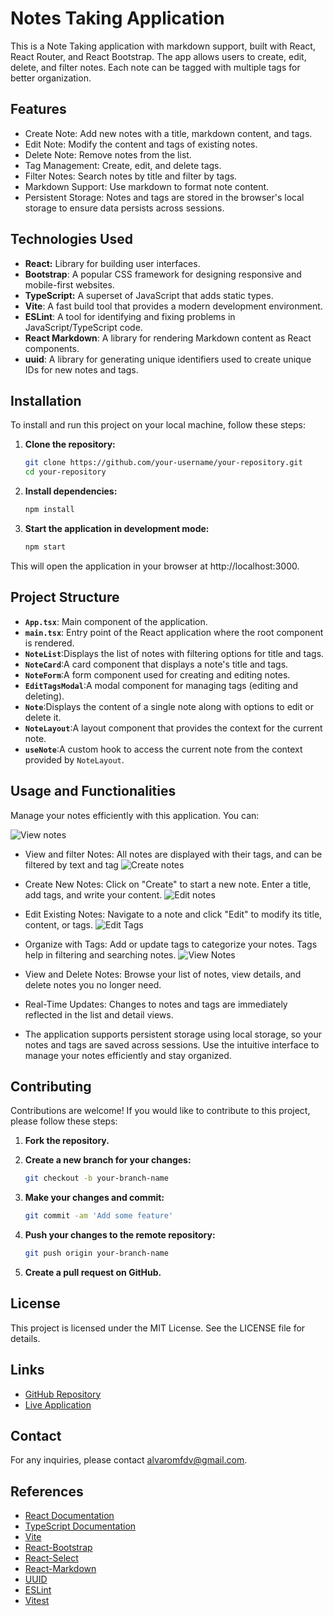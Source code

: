# Notes Taking Application

This is a Note Taking application with markdown support, built with React, React Router, and React Bootstrap. The app allows users to create, edit, delete, and filter notes. Each note can be tagged with multiple tags for better organization.


## Features

- Create Note: Add new notes with a title, markdown content, and tags.
- Edit Note: Modify the content and tags of existing notes.
- Delete Note: Remove notes from the list.
- Tag Management: Create, edit, and delete tags.
- Filter Notes: Search notes by title and filter by tags.
- Markdown Support: Use markdown to format note content.
- Persistent Storage: Notes and tags are stored in the browser's local storage to ensure data persists across sessions.

## Technologies Used

- **React:** Library for building user interfaces.
- **Bootstrap**: A popular CSS framework for designing responsive and mobile-first websites.
- **TypeScript:** A superset of JavaScript that adds static types.
- **Vite**: A fast build tool that provides a modern development environment.
- **ESLint**: A tool for identifying and fixing problems in JavaScript/TypeScript code.
- **React Markdown**: A library for rendering Markdown content as React components.
- **uuid**: A library for generating unique identifiers used to create unique IDs for new notes and tags.
## Installation

To install and run this project on your local machine, follow these steps:

1. **Clone the repository:**

   ```bash
   git clone https://github.com/your-username/your-repository.git
   cd your-repository
2. **Install dependencies:**

   ```bash
   npm install
3. **Start the application in development mode:**

   ```bash
   npm start
This will open the application in your browser at http://localhost:3000.

## Project Structure
  - **`App.tsx`**: Main component of the application.
  - **`main.tsx`**: Entry point of the React application where the root component is rendered.
  - **`NoteList`**:Displays the list of notes with filtering options for title and tags.
  - **`NoteCard`**:A card component that displays a note's title and tags.
  - **`NoteForm`**:A form component used for creating and editing notes.
  - **`EditTagsModal`**:A modal component for managing tags (editing and deleting).
  - **`Note`**:Displays the content of a single note along with options to edit or delete it.
  - **`NoteLayout`**:A layout component that provides the context for the current note.
  - **`useNote`**:A custom hook to access the current note from the context provided by `NoteLayout`.

## Usage and Functionalities

Manage your notes efficiently with this application. You can:

![View notes](public/Usage3.png)
- View and filter Notes: All notes are displayed with their tags, and can be filtered by text and tag
![Create notes](public/Usage0.png)
- Create New Notes: Click on "Create" to start a new note. Enter a title, add tags, and write your content.
![Edit notes](public/Usage5.png)
- Edit Existing Notes: Navigate to a note and click "Edit" to modify its title, content, or tags.
![Edit Tags](public/Usage6.png)
- Organize with Tags: Add or update tags to categorize your notes. Tags help in filtering and searching notes.
![View Notes](public/Usage4.png)
- View and Delete Notes: Browse your list of notes, view details, and delete notes you no longer need.

- Real-Time Updates: Changes to notes and tags are immediately reflected in the list and detail views.

- The application supports persistent storage using local storage, so your notes and tags are saved across sessions. Use the intuitive interface to manage your notes efficiently and stay organized.


## Contributing
Contributions are welcome! If you would like to contribute to this project, please follow these steps:

1. **Fork the repository.**
2. **Create a new branch for your changes:**

   ```bash
   git checkout -b your-branch-name
3. **Make your changes and commit:**

   ```bash
   git commit -am 'Add some feature'
4. **Push your changes to the remote repository:**

   ```bash
   git push origin your-branch-name
5. **Create a pull request on GitHub.**

## License
This project is licensed under the MIT License. See the LICENSE file for details.

## Links
- [GitHub Repository](https://github.com/AlvaroSapata/todo-notes)
- [Live Application](https://mynotestodo.netlify.app/)

## Contact
For any inquiries, please contact [alvaromfdv@gmail.com](mailto:alvaromfdv@gmail.com).

## References
- [React Documentation](https://reactjs.org/docs/getting-started.html)
- [TypeScript Documentation](https://www.typescriptlang.org/docs/)
- [Vite](https://vitejs.dev/)
- [React-Bootstrap](https://react-bootstrap.github.io/)
- [React-Select](https://react-select.com/)
- [React-Markdown](https://github.com/remarkjs/react-markdown)
- [UUID](https://www.npmjs.com/package/uuid)
- [ESLint](https://eslint.org/)
- [Vitest](https://vitest.dev/)